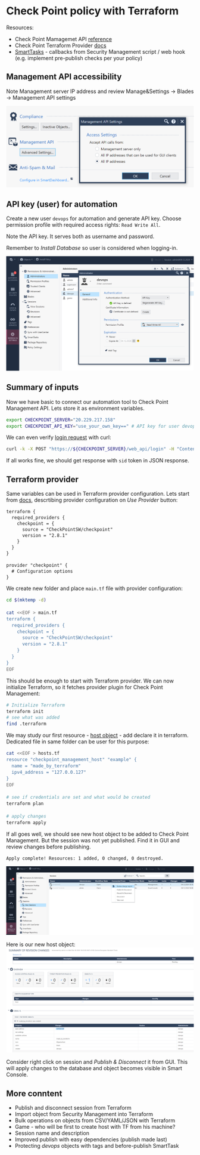 # Check Point policy with Terraform

Resources:
* Check Point Mamagemet API [reference](https://sc1.checkpoint.com/documents/latest/APIs/)
* Check Point Terraform Provider [docs](https://registry.terraform.io/providers/CheckPointSW/checkpoint/latest/docs)
* [SmartTasks](https://sc1.checkpoint.com/documents/R82/WebAdminGuides/EN/CP_R82_SecurityManagement_AdminGuide/Content/Topics-SECMG/SmartTasks.htm) - callbacks from Security Management script / web hook (e.g. implement pre-publish checks per your policy)

## Management API accessibility

Note Management server IP address and review Manage&Settings -> Blades -> Management API settings

![alt text](./img/api-access.png)

## API key (user) for automation

Create a new user `devops` for automation and generate API key. Choose permission profile with required access rights: `Read Write All`.

Note the API key. It serves both as username and password.

Remember to *Install Database* so user is considered when logging-in.

![alt text](./img/devops-user.png)

## Summary of inputs

Now we have basic to connect our automation tool to Check Point Management API. Lets store it as environment variables. 

```bash
export CHECKPOINT_SERVER="20.229.217.158"
export CHECKPOINT_API_KEY="use_your_own_key==" # API key for user devops
```

We can even verify [login request](https://sc1.checkpoint.com/documents/latest/APIs/#web/login) with curl:

```bash
curl -k -X POST "https://${CHECKPOINT_SERVER}/web_api/login" -H "Content-Type: application/json" -d "{\"api-key\":\"${CHECKPOINT_API_KEY}\"}"
```

If all works fine, we should get response with `sid` token in JSON response.

## Terraform provider

Same variables can be used in Terraform provider configuration. 
Lets start from [docs](https://registry.terraform.io/providers/CheckPointSW/checkpoint/latest/docs), descrtibing provider configuration on *Use Provider* button:

```hcl
terraform {
  required_providers {
    checkpoint = {
      source = "CheckPointSW/checkpoint"
      version = "2.8.1"
    }
  }
}

provider "checkpoint" {
  # Configuration options
}
```

We create new folder and place `main.tf` file with provider configuration:

```bash
cd $(mktemp -d)

cat <<EOF > main.tf
terraform {
  required_providers {
    checkpoint = {
      source = "CheckPointSW/checkpoint"
      version = "2.8.1"
    }
  }
}
EOF
```

This should be enough to start with Terraform provider. We can now initialize Terraform, so it fetches provider plugin for Check Point Management:

```bash
# Initialize Terraform
terraform init
# see what was added
find .terraform
```

We may study our first resource - [host object](https://registry.terraform.io/providers/CheckPointSW/checkpoint/latest/docs/resources/checkpoint_management_host) - add declare it in terraform. Dedicated file in same folder can be user for this purpose:

```bash
cat <<EOF > hosts.tf
resource "checkpoint_management_host" "example" {
  name = "made_by_terraform"
  ipv4_address = "127.0.0.127"
}
EOF

# see if credentials are set and what would be created
terraform plan

# apply changes
terraform apply
```

If all goes well, we should see new host object to be added to Check Point Management. But the session was not yet published. Find it in GUI and review changes before publishing.

```
Apply complete! Resources: 1 added, 0 changed, 0 destroyed.
```

![alt text](./img/sessions.png)

Here is our new host object:
![alt text](./img/change_report.png)

Consider right click on session and *Publish & Disconnect* it from GUI. This will apply changes to the database and object becomes visible in Smart Console.

## More conntent

* Publish and disconnect session from Terraform
* Import object from Security Management into Terraform
* Bulk operations on objects from CSV/YAML/JSON with Terraform
* Game - who will be first to create host with TF from his machine?
* Session name and description
* Improved publish with easy dependencies (publish made last)
* Protecting *devops* objects with tags and before-publish SmartTask